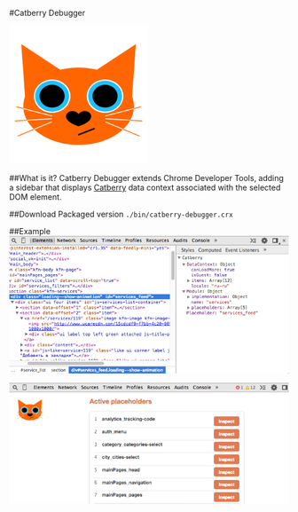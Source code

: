 #Catberry Debugger

![Catberry](https://raw.githubusercontent.com/catberry/catberry/master/docs/images/logo.png)

##What is it?
Catberry Debugger extends Chrome Developer Tools,
adding a sidebar that displays [Catberry](https://github.com/catberry/catberry/) data context associated with the selected DOM element.

##Download
Packaged version `./bin/catberry-debugger.crx`

##Example
![Catberry Debugger Sidebar](https://raw.githubusercontent.com/catberry/catberry-debugger/master/example/screenshots/sidebar-pane.png)

![Catberry Debugger Panel](https://raw.githubusercontent.com/catberry/catberry-debugger/master/example/screenshots/panel.png)